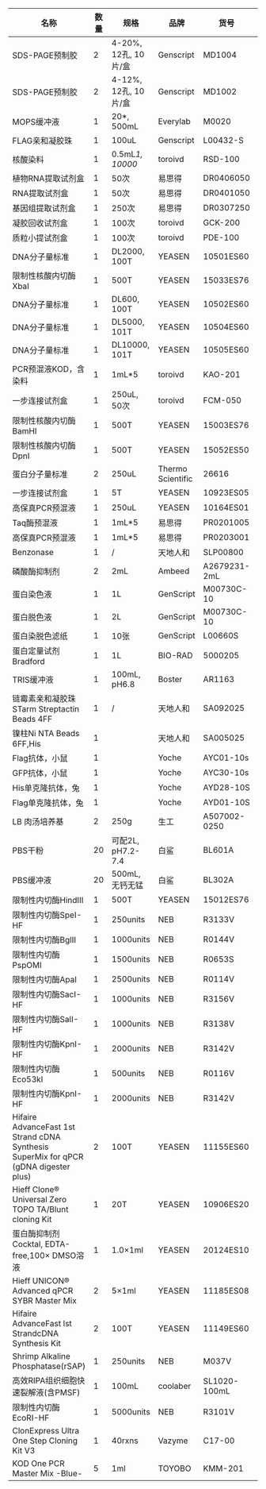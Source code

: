 | 名称                                                                                   | 数量  | 规格                | 品牌                | 货号           | 批次号          | 保存条件    | 登记日期     |
| ------------------------------------------------------------------------------------ | --- | ----------------- | ----------------- | ------------ | ------------ | ------- | -------- |
| SDS-PAGE预制胶                                                                          | 2   | 4-20%, 12孔, 10片/盒 | Genscript         | MD1004       | C33222501    | 4       |          |
| SDS-PAGE预制胶                                                                          | 2   | 4-12%, 12孔, 10片/盒 | Genscript         | MD1002       | C33122505    | 4       |          |
| MOPS缓冲液                                                                              | 1   | 20*, 500mL        | Everylab          | M0020        | 20250408     | 4       |          |
| FLAG亲和凝胶珠                                                                            | 1   | 100uL             | Genscript         | L00432-S     | 2503K043     | 4       |          |
| 核酸染料                                                                                 | 1   | 0.5mL*1, 10000*   | toroivd           | RSD-100      | 231108L02-01 | RT      |          |
| 植物RNA提取试剂盒                                                                           | 1   | 50次               | 易思得               | DR0406050    | /            | RT      |          |
| RNA提取试剂盒                                                                             | 1   | 50次               | 易思得               | DR0401050    | /            | RT      |          |
| 基因组提取试剂盒                                                                             | 1   | 250次              | 易思得               | DR0307250    | /            | RT      |          |
| 凝胶回收试剂盒                                                                              | 1   | 100次              | toroivd           | GCK-200      | C51232001    | RT      |          |
| 质粒小提试剂盒                                                                              | 1   | 100次              | toroivd           | PDE-100      | B020110      | RT      |          |
| DNA分子量标准                                                                             | 1   | DL2000, 100T      | YEASEN            | 10501ES60    | G1502780     | -20     |          |
| 限制性核酸内切酶XbaI                                                                         | 1   | 500T              | YEASEN            | 15033ES76    | F5514040     | -20     |          |
| DNA分子量标准                                                                             | 1   | DL600, 100T       | YEASEN            | 10502ES60    | G1503090     | -20     |          |
| DNA分子量标准                                                                             | 1   | DL5000, 101T      | YEASEN            | 10504ES60    | G2510560     | -20     |          |
| DNA分子量标准                                                                             | 1   | DL10000, 101T     | YEASEN            | 10505ES60    | G141311      | -20     |          |
| PCR预混液KOD，含染料                                                                        | 1   | 1mL*5             | toroivd           | KAO-201      | 430900       | -20     |          |
| 一步连接试剂盒                                                                              | 1   | 250uL, 50次        | toroivd           | FCM-050      | B23102010    | -20     |          |
| 限制性核酸内切酶BamHI                                                                        | 1   | 500T              | YEASEN            | 15003ES76    | F2419111     | -20     |          |
| 限制性核酸内切酶DpnI                                                                         | 1   | 500T              | YEASEN            | 15052ES50    | F2513130     | -20     |          |
| 蛋白分子量标准                                                                              | 2   | 250uL             | Thermo Scientific | 26616        | 2969018      | -20     |          |
| 一步连接试剂盒                                                                              | 1   | 5T                | YEASEN            | 10923ES05    | H3519010     | -20     |          |
| 高保真PCR预混液                                                                            | 1   | 250uL             | YEASEN            | 10164ES01    | H0430151     | -20     |          |
| Taq酶预混液                                                                              | 1   | 1mL*5             | 易思得               | PR0201005    | 20250119     | -20     |          |
| 高保真PCR预混液                                                                            | 1   | 1mL*5             | 易思得               | PR0203001    | /            | -20     |          |
| Benzonase                                                                            | 1   | /                 | 天地人和              | SLP00800     | E25041503    | -20     |          |
| 磷酸酶抑制剂                                                                               | 2   | 2mL               | Ambeed            | A2679231-2mL | A2679231-QH3 | -20     |          |
| 蛋白染色液                                                                                | 1   | 1L                | GenScript         | M00730C-10   |              | RT      |          |
| 蛋白脱色液                                                                                | 1   | 2L                | GenScript         | M00730C-10   |              | RT      |          |
| 蛋白染脱色滤纸                                                                              | 1   | 10张               | GenScript         | L00660S      |              | RT      |          |
| 蛋白定量试剂Bradford                                                                       | 1   | 1L                | BIO-RAD           | 5000205      | 64652597     | 4       |          |
| TRIS缓冲液                                                                              | 1   | 100mL, pH6.8      | Boster            | AR1163       |              | RT      |          |
| 链霉素亲和凝胶珠STarm Streptactin Beads 4FF                                                  | 1   | /                 | 天地人和              | SA092025     |              | 4       |          |
| 镍柱Ni NTA Beads 6FF,His                                                               | 1   |                   | 天地人和              | SA005025     |              | 4       |          |
| Flag抗体，小鼠                                                                            | 1   |                   | Yoche             | AYC01-10s    |              | -20     |          |
| GFP抗体，小鼠                                                                             | 1   |                   | Yoche             | AYC30-10s    |              | -20     |          |
| His单克隆抗体，兔                                                                           | 1   |                   | Yoche             | AYD28-10S    |              | -20     |          |
| Flag单克隆抗体，兔                                                                          | 1   |                   | Yoche             | AYD01-10S    |              | -20     |          |
| LB 肉汤培养基                                                                             | 2   | 250g              | 生工                | A507002-0250 |              | RT      |          |
| PBS干粉                                                                                | 20  | 可配2L, pH7.2-7.4   | 白鲨                | BL601A       | 26824437V    | RT      |          |
| PBS缓冲液                                                                               | 20  | 500mL, 无钙无锰       | 白鲨                | BL302A       | 06925968AG   | RT      |          |
| 限制性内切酶HindIII                                                                        | 1   | 500T              | YEASEN            | 15012ES76    | F7408120     | -20     |          |
| 限制性内切酶SpeI-HF                                                                        | 1   | 250units          | NEB               | R3133V       | 10250222     | -20     |          |
| 限制性内切酶BglII                                                                          | 1   | 1000units         | NEB               | R0144V       | 10247511     | -20     |          |
| 限制性内切酶PspOMI                                                                         | 1   | 1500units         | NEB               | R0653S       | 10261358     | -20     |          |
| 限制性内切酶ApaI                                                                           | 1   | 2500units         | NEB               | R0114V       | 10253156     | -20     |          |
| 限制性内切酶SacI-HF                                                                        | 1   | 1000units         | NEB               | R3156V       | 10263808     | -20     |          |
| 限制性内切酶SalI-HF                                                                        | 1   | 1000units         | NEB               | R3138V       | 10265442     | -20     |          |
| 限制性内切酶KpnI-HF                                                                        | 1   | 2000units         | NEB               | R3142V       | 10265443     | -20     |          |
| 限制性内切酶Eco53kl                                                                        | 1   | 500units          | NEB               | R0116V       | 10275143     | -20     | 20250716 |
| 限制性内切酶KpnI-HF                                                                        | 1   | 2000units         | NEB               | R3142V       | 10265443     | -20     | 20250716 |
| Hifaire AdvanceFast 1st Strand cDNA Synthesis SuperMix for qPCR (gDNA digester plus) | 2   | 100T              | YEASEN            | 11155ES60    | H5505300     | -20     | 20250722 |
| Hieff Clone® Universal Zero TOPO TA/Blunt cloning Kit                                | 1   | 20T               | YEASEN            | 10906ES20    | H6518260     | -20     | 20250722 |
| 蛋白酶抑制剂Cocktal, EDTA-free,100× DMSO溶液                                                 | 1   | 1.0×1ml           | YEASEN            | 20124ES10    | I5528070     | -20     | 20250722 |
| Hieff UNICON® Advanced qPCR SYBR Master Mix                                          | 2   | 5×1ml             | YEASEN            | 11185ES08    | H6501260     | -20     | 20250722 |
| Hifaire AdvanceFast lst StrandcDNA Synthesis Kit                                     | 2   | 100T              | YEASEN            | 11149ES60    | H6504270     | -20     | 20250722 |
| Shrimp Alkaline Phosphatase(rSAP)                                                    | 1   | 250units          | NEB               | M037V        | 10279503     | -20     | 20250726 |
| 高效RIPA组织细胞快速裂解液(含PMSF)                                                               | 1   | 100mL             | coolaber          | SL1020-100mL | SL351112100  | -20     | 20250729 |
| 限制性内切酶EcoRI-HF                                                                       | 1   | 5000units         | NEB               | R3101V       |              | -20     | 20250920 |
| ClonExpress Ultra One Step Cloning Kit V3                                            | 1   | 40rxns            | Vazyme            | C17-00       | 7E0161E5     | -30～-15 | 20250920 |
| KOD One PCR Master Mix -Blue-                                                        | 5   | 1ml               | TOYOBO            | KMM-201      | 512800       | -20     | 20250920 |



